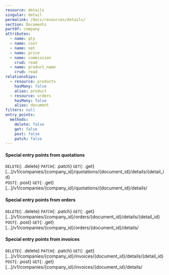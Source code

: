 ```yaml
---
resource: details
singular: detail
permalink: /docs/resources/details/
section: Documents
partOf: company
attributes:
  - name: qty
  - name: cost
  - name: net
  - name: price
  - name: commission
    crud: read
  - name: product_name
    crud: read
relationships:
  - resource: products
    hasMany: false
    alias: product
  - resource: orders
    hasMany: false
    alias: document
filters: null
entry_points:
  methods:
    delete: false
    get: false
    post: false
    patch: false
---
```


#### Special entry points from quotations

`DELETE`{: .delete} `PATCH`{: .patch} `GET`{: .get} [...]/v1/companies/{company_id}/quotations/{document_id}/details/{detail_id}  
`POST`{: .post} `GET`{: .get} [...]/v1/companies/{company_id}/quotations/{document_id}/details/
#### Special entry points from orders

`DELETE`{: .delete} `PATCH`{: .patch} `GET`{: .get} [...]/v1/companies/{company_id}/orders/{document_id}/details/{detail_id}  
`POST`{: .post} `GET`{: .get} [...]/v1/companies/{company_id}/orders/{document_id}/details/
#### Special entry points from invoices

`DELETE`{: .delete} `PATCH`{: .patch} `GET`{: .get} [...]/v1/companies/{company_id}/invoices/{document_id}/details/{detail_id}  
`POST`{: .post} `GET`{: .get} [...]/v1/companies/{company_id}/invoices/{document_id}/details/
